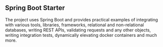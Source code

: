 ## Spring Boot Starter
The project uses Spring Boot and provides practical examples of integrating with various tools, libraries, frameworks, relational and non-relational databases, writing REST APIs, validating requests and any other objects, writing integration tests, dynamically elevating docker containers and much more.